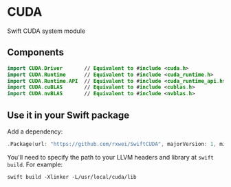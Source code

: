 # CUDA
Swift CUDA system module

## Components
```swift
import CUDA.Driver       // Equivalent to #include <cuda.h>
import CUDA.Runtime      // Equivalent to #include <cuda_runtime.h>
import CUDA.Runtime.API  // Equivalent to #include <cuda_runtime_api.h>
import CUDA.cuBLAS       // Equivalent to #include <cublas.h>
import CUDA.nvBLAS       // Equivalent to #include <nvblas.h>
```

## Use it in your Swift package
Add a dependency:
```swift
.Package(url: "https://github.com/rxwei/SwiftCUDA", majorVersion: 1, minor: 0)
```

You'll need to specify the path to your LLVM headers and library at `swift build`. For example:
```
swift build -Xlinker -L/usr/local/cuda/lib
```
